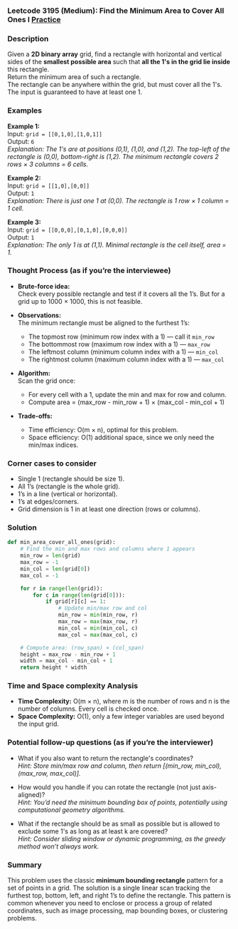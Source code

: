 ### Leetcode 3195 (Medium): Find the Minimum Area to Cover All Ones I [Practice](https://leetcode.com/problems/find-the-minimum-area-to-cover-all-ones-i)

### Description  
Given a **2D binary array** grid, find a rectangle with horizontal and vertical sides of the **smallest possible area** such that **all the 1's in the grid lie inside** this rectangle.  
Return the minimum area of such a rectangle.  
The rectangle can be anywhere within the grid, but must cover all the 1's. The input is guaranteed to have at least one 1.

### Examples  

**Example 1:**  
Input: `grid = [[0,1,0],[1,0,1]]`  
Output: `6`  
*Explanation: The 1's are at positions (0,1), (1,0), and (1,2). The top-left of the rectangle is (0,0), bottom-right is (1,2). The minimum rectangle covers 2 rows × 3 columns = 6 cells.*

**Example 2:**  
Input: `grid = [[1,0],[0,0]]`  
Output: `1`  
*Explanation: There is just one 1 at (0,0). The rectangle is 1 row × 1 column = 1 cell.*

**Example 3:**  
Input: `grid = [[0,0,0],[0,1,0],[0,0,0]]`  
Output: `1`  
*Explanation: The only 1 is at (1,1). Minimal rectangle is the cell itself, area = 1.*

### Thought Process (as if you’re the interviewee)  
- **Brute-force idea:**  
  Check every possible rectangle and test if it covers all the 1’s. But for a grid up to 1000 × 1000, this is not feasible.

- **Observations:**  
  The minimum rectangle must be aligned to the furthest 1’s:  
  - The topmost row (minimum row index with a 1) — call it `min_row`
  - The bottommost row (maximum row index with a 1) — `max_row`
  - The leftmost column (minimum column index with a 1) — `min_col`
  - The rightmost column (maximum column index with a 1) — `max_col`

- **Algorithm:**  
  Scan the grid once:
  - For every cell with a 1, update the min and max for row and column.
  - Compute area = (max_row - min_row + 1) × (max_col - min_col + 1)

- **Trade-offs:**  
  - Time efficiency: O(m × n), optimal for this problem.
  - Space efficiency: O(1) additional space, since we only need the min/max indices.

### Corner cases to consider  
- Single 1 (rectangle should be size 1).
- All 1’s (rectangle is the whole grid).
- 1’s in a line (vertical or horizontal).
- 1’s at edges/corners.
- Grid dimension is 1 in at least one direction (rows or columns).

### Solution

```python
def min_area_cover_all_ones(grid):
    # Find the min and max rows and columns where 1 appears
    min_row = len(grid)
    max_row = -1
    min_col = len(grid[0])
    max_col = -1

    for r in range(len(grid)):
        for c in range(len(grid[0])):
            if grid[r][c] == 1:
                # Update min/max row and col
                min_row = min(min_row, r)
                max_row = max(max_row, r)
                min_col = min(min_col, c)
                max_col = max(max_col, c)

    # Compute area: (row_span) × (col_span)
    height = max_row - min_row + 1
    width = max_col - min_col + 1
    return height * width
```

### Time and Space complexity Analysis  

- **Time Complexity:** O(m × n), where m is the number of rows and n is the number of columns. Every cell is checked once.
- **Space Complexity:** O(1), only a few integer variables are used beyond the input grid.

### Potential follow-up questions (as if you’re the interviewer)  

- What if you also want to return the rectangle's coordinates?  
  *Hint: Store min/max row and column, then return [(min_row, min_col), (max_row, max_col)].*

- How would you handle if you can rotate the rectangle (not just axis-aligned)?  
  *Hint: You’d need the minimum bounding box of points, potentially using computational geometry algorithms.*

- What if the rectangle should be as small as possible but is allowed to exclude some 1's as long as at least k are covered?  
  *Hint: Consider sliding window or dynamic programming, as the greedy method won’t always work.*

### Summary
This problem uses the classic **minimum bounding rectangle** pattern for a set of points in a grid. The solution is a single linear scan tracking the furthest top, bottom, left, and right 1’s to define the rectangle. This pattern is common whenever you need to enclose or process a group of related coordinates, such as image processing, map bounding boxes, or clustering problems.